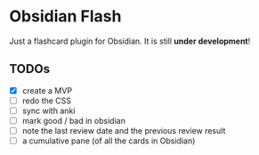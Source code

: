 # Obsidian Flash

Just a flashcard plugin for Obsidian. It is still **under development**!

## TODOs

- [x] create a MVP
- [ ] redo the CSS
- [ ] sync with anki
- [ ] mark good / bad in obsidian
- [ ] note the last review date and the previous review result
- [ ] a cumulative pane (of all the cards in Obsidian)
